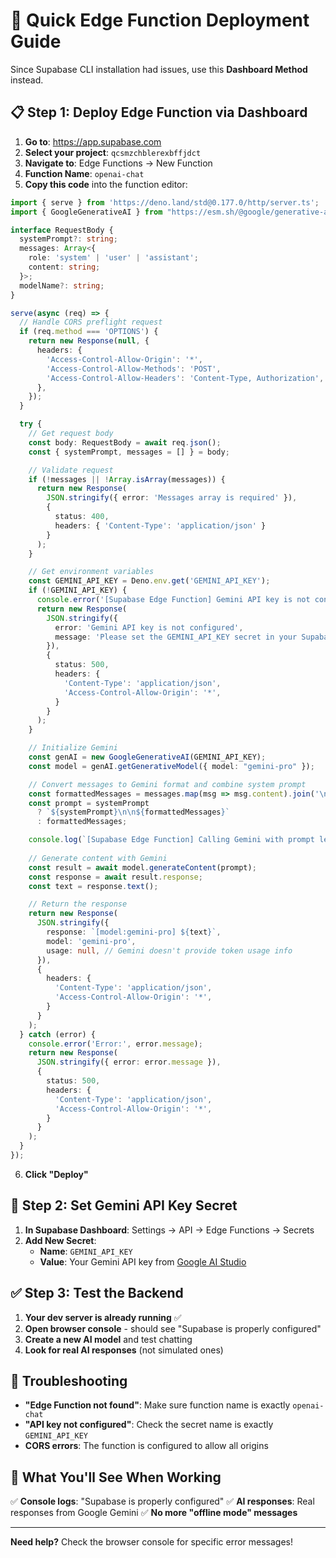 # 🚀 Quick Edge Function Deployment Guide

Since Supabase CLI installation had issues, use this **Dashboard Method** instead.

## 📋 **Step 1: Deploy Edge Function via Dashboard**

1. **Go to**: https://app.supabase.com
2. **Select your project**: `qcsmzchblerexbffjdct`
3. **Navigate to**: Edge Functions → New Function
4. **Function Name**: `openai-chat`
5. **Copy this code** into the function editor:

```typescript
import { serve } from 'https://deno.land/std@0.177.0/http/server.ts';
import { GoogleGenerativeAI } from "https://esm.sh/@google/generative-ai@0.1.3";

interface RequestBody {
  systemPrompt?: string;
  messages: Array<{
    role: 'system' | 'user' | 'assistant';
    content: string;
  }>;
  modelName?: string;
}

serve(async (req) => {
  // Handle CORS preflight request
  if (req.method === 'OPTIONS') {
    return new Response(null, {
      headers: {
        'Access-Control-Allow-Origin': '*',
        'Access-Control-Allow-Methods': 'POST',
        'Access-Control-Allow-Headers': 'Content-Type, Authorization',
      },
    });
  }

  try {
    // Get request body
    const body: RequestBody = await req.json();
    const { systemPrompt, messages = [] } = body;

    // Validate request
    if (!messages || !Array.isArray(messages)) {
      return new Response(
        JSON.stringify({ error: 'Messages array is required' }),
        { 
          status: 400,
          headers: { 'Content-Type': 'application/json' }
        }
      );
    }

    // Get environment variables
    const GEMINI_API_KEY = Deno.env.get('GEMINI_API_KEY');
    if (!GEMINI_API_KEY) {
      console.error('[Supabase Edge Function] Gemini API key is not configured');
      return new Response(
        JSON.stringify({ 
          error: 'Gemini API key is not configured', 
          message: 'Please set the GEMINI_API_KEY secret in your Supabase project.'
        }),
        { 
          status: 500,
          headers: { 
            'Content-Type': 'application/json',
            'Access-Control-Allow-Origin': '*',
          }
        }
      );
    }

    // Initialize Gemini
    const genAI = new GoogleGenerativeAI(GEMINI_API_KEY);
    const model = genAI.getGenerativeModel({ model: "gemini-pro" });

    // Convert messages to Gemini format and combine system prompt
    const formattedMessages = messages.map(msg => msg.content).join('\n');
    const prompt = systemPrompt 
      ? `${systemPrompt}\n\n${formattedMessages}`
      : formattedMessages;

    console.log(`[Supabase Edge Function] Calling Gemini with prompt length: ${prompt.length}`);
    
    // Generate content with Gemini
    const result = await model.generateContent(prompt);
    const response = await result.response;
    const text = response.text();

    // Return the response
    return new Response(
      JSON.stringify({ 
        response: `[model:gemini-pro] ${text}`,
        model: 'gemini-pro',
        usage: null, // Gemini doesn't provide token usage info
      }),
      { 
        headers: { 
          'Content-Type': 'application/json',
          'Access-Control-Allow-Origin': '*',
        } 
      }
    );
  } catch (error) {
    console.error('Error:', error.message);
    return new Response(
      JSON.stringify({ error: error.message }),
      { 
        status: 500,
        headers: { 
          'Content-Type': 'application/json',
          'Access-Control-Allow-Origin': '*',
        } 
      }
    );
  }
});
```

6. **Click "Deploy"**

## 🔑 **Step 2: Set Gemini API Key Secret**

1. **In Supabase Dashboard**: Settings → API → Edge Functions → Secrets
2. **Add New Secret**:
   - **Name**: `GEMINI_API_KEY`
   - **Value**: Your Gemini API key from [Google AI Studio](https://makersuite.google.com/app/apikey)

## ✅ **Step 3: Test the Backend**

1. **Your dev server is already running** ✅
2. **Open browser console** - should see "Supabase is properly configured"
3. **Create a new AI model** and test chatting
4. **Look for real AI responses** (not simulated ones)

## 🐛 **Troubleshooting**

- **"Edge Function not found"**: Make sure function name is exactly `openai-chat`
- **"API key not configured"**: Check the secret name is exactly `GEMINI_API_KEY`
- **CORS errors**: The function is configured to allow all origins

## 🎯 **What You'll See When Working**

✅ **Console logs**: "Supabase is properly configured"
✅ **AI responses**: Real responses from Google Gemini
✅ **No more "offline mode" messages**

---

**Need help?** Check the browser console for specific error messages!
